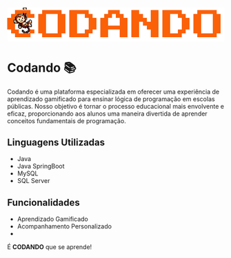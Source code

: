 
![Logo Codando](https://github.com/Projeto-Codando/institucional/blob/main/src/imgs/Logo.svg)

# Codando 📚

Codando é uma plataforma especializada em oferecer uma experiência de aprendizado gamificado para ensinar lógica de programação em escolas públicas. Nosso objetivo é tornar o processo educacional mais envolvente e eficaz, proporcionando aos alunos uma maneira divertida de aprender conceitos fundamentais de programação.


## Linguagens Utilizadas
- Java 
- Java SpringBoot
- MySQL
- SQL Server

## Funcionalidades
- Aprendizado Gamificado
- Acompanhamento Personalizado
- 

É **CODANDO** que se aprende!

